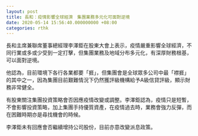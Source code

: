 ```yaml
---
layout: post
title: 長和：疫情影響全球經濟　集團業務多元化可面對逆境
date: 2020-05-14 15:56:40.000000000 +08:00
categories: rthk
---
```


長和主席兼聯席董事總經理李澤鉅在股東大會上表示，疫情嚴重影響全球經濟，不同行業或多或少受到一定打擊，但集團業務及地域分布多元化，有深厚財務根基，可以面對逆境。

他認為，目前環境下各行各業都要「捱」，但集團會是全球眾多公司中最「襟捱」的其中之一，因為集團目前艱難情況下仍然獲評級機構給予A級信貸評級，顯示財務非常健全。

有股東關注集團投資策略會否因應疫情改變或調整。李澤鉅認為，疫情只是短暫，不會影響投資策略，加上集團手持優質資產，在疫情過去時，業務會強力反彈，而在困難時期亦是尋找機會的時候。

李澤鉅未有回應會否繼續增持公司股份，目前亦意改變派息政策。
